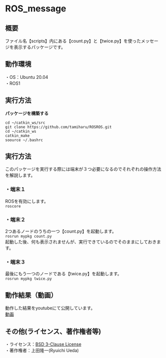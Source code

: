 # ROS_message

## 概要    
ファイル名【scripts】内にある【count.py】と【twice.py】を使ったメッセージを表示するパッケージです。

## 動作環境 
・OS：Ubuntu 20.04  
・ROS1

## 実行方法
**パッケージを構築する**
```
cd ~/catkin_ws/src
git clone https://github.com/tamiharu/ROSROS.git
cd ~/catkin_ws
catkin_make
soource ~/.bashrc
```

## 実行方法
このパッケージを実行する際には端末が３つ必要になるのでそれぞれの操作方法を解説します。
### ・端末１
ROSを有効にします。  
```roscore```

### ・端末２
2つあるノードのうちの一つ【count.py】を起動します。  
```rosrun mypkg count.py```  
起動した後、何も表示されませんが、実行できているのでそのままにしておきます。  

### ・端末３
最後にもう一つのノードである【twice.py】を起動します。  
```rosrun mypkg twice.py```

## 動作結果（動画）  
動作した結果をyoutubeにて公開しています。  
[動画](https://www.youtube.com/watch?v=_PnO3ojpHpU)  

## その他(ライセンス、著作権者等)
・ライセンス：[BSD 3-Clause License](https://github.com/tamiharu/ROS_message/blob/main/LICENSE)  
・著作権者：上田隆一(Ryuichi Ueda)

